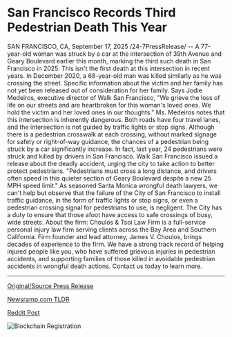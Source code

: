 # San Francisco Records Third Pedestrian Death This Year

SAN FRANCISCO, CA, September 17, 2025 /24-7PressRelease/ -- A 77-year-old woman was struck by a car at the intersection of 39th Avenue and Geary Boulevard earlier this month, marking the third such death in San Francisco in 2025. This isn't the first death at this intersection in recent years. In December 2020, a 68-year-old man was killed similarly as he was crossing the street. Specific information about the victim and her family has not yet been released out of consideration for her family.  Says Jodie Medeiros, executive director of Walk San Francisco, "We grieve the loss of life on our streets and are heartbroken for this woman's loved ones. We hold the victim and her loved ones in our thoughts."  Ms. Medeiros notes that this intersection is inherently dangerous. Both roads have four travel lanes, and the intersection is not guided by traffic lights or stop signs. Although there is a pedestrian crosswalk at each crossing, without marked signage for safety or right-of-way guidance, the chances of a pedestrian being struck by a car significantly increase. In fact, last year, 24 pedestrians were struck and killed by drivers in San Francisco.  Walk San Francisco issued a release about the deadly accident, urging the city to take action to better protect pedestrians. "Pedestrians must cross a long distance, and drivers often speed in this quieter section of Geary Boulevard despite a new 25 MPH speed limit."  As seasoned Santa Monica wrongful death lawyers, we can't help but observe that the failure of the City of San Francisco to install traffic guidance, in the form of traffic lights or stop signs, or even a pedestrian crossing signal for pedestrians to use, is negligent. The City has a duty to ensure that those afoot have access to safe crossings of busy, wide streets.  About the firm:  Choulos & Tsoi Law Firm is a full-service personal injury law firm serving clients across the Bay Area and Southern California. Firm founder and lead attorney, James V. Choulos, brings decades of experience to the firm. We have a strong track record of helping injured people like you, who have suffered grievous injuries in pedestrian accidents, and supporting families of those killed in avoidable pedestrian accidents in wrongful death actions. Contact us today to learn more. 

---

[Original/Source Press Release](https://www.24-7pressrelease.com/press-release/526870/san-francisco-records-third-pedestrian-death-this-year)
                    

[Newsramp.com TLDR](https://newsramp.com/curated-news/san-francisco-s-deadly-intersection-claims-third-pedestrian-life-in-2025/4b279ec4a77330e414ec1979d6085283) 

 



[Reddit Post](https://www.reddit.com/r/newsramp/comments/1nj6nqn/san_franciscos_deadly_intersection_claims_third/) 



![Blockchain Registration](https://cdn.newsramp.app/24-7PressRelease/qrcode/259/17/maskucfr.webp)